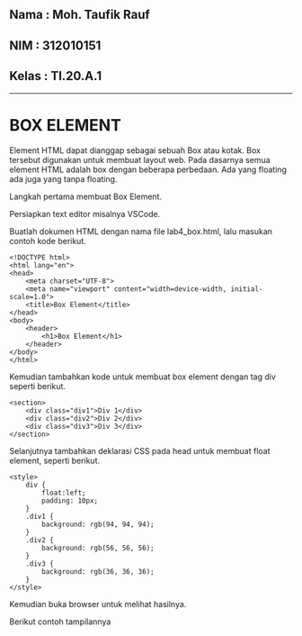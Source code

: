## Nama     : Moh. Taufik Rauf
## NIM      : 312010151
## Kelas    : TI.20.A.1

---
# BOX ELEMENT
Element HTML dapat dianggap sebagai sebuah Box atau kotak. Box tersebut digunakan untuk
membuat layout web. Pada dasarnya semua element HTML adalah box dengan beberapa perbedaan.
Ada yang floating ada juga yang tanpa floating.

Langkah pertama membuat Box Element.

Persiapkan text editor misalnya VSCode.

Buatlah dokumen HTML dengan nama file lab4_box.html, lalu masukan contoh kode berikut.

```
<!DOCTYPE html>
<html lang="en">
<head>
    <meta charset="UTF-8">
    <meta name="viewport" content="width=device-width, initial-scale=1.0">
    <title>Box Element</title>
</head>
<body>
    <header>
        <h1>Box Element</h1>
    </header>
</body>
</html>
```

Kemudian tambahkan kode untuk membuat box element dengan tag div seperti berikut.
```
<section>
    <div class="div1">Div 1</div>
    <div class="div2">Div 2</div>
    <div class="div3">Div 3</div>
</section>
```
Selanjutnya tambahkan deklarasi CSS pada head untuk membuat float element, seperti berikut.
```
<style>
    div {
        float:left;
        padding: 10px;
    }
    .div1 {
        background: rgb(94, 94, 94);
    }
    .div2 {
        background: rgb(56, 56, 56);
    }
    .div3 {
        background: rgb(36, 36, 36);
    }
</style>
```
Kemudian buka browser untuk melihat hasilnya.

Berikut contoh tampilannya

